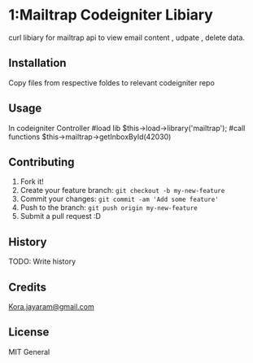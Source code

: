 
# 1:Mailtrap Codeigniter Libiary

curl libiary for mailtrap api to view email content , udpate  , delete data.

## Installation

Copy files from respective foldes to relevant codeigniter repo

## Usage

In codeigniter Controller 
#load lib
$this->load->library('mailtrap');
#call functions 
$this->mailtrap->getInboxById(42030)

## Contributing

1. Fork it!
2. Create your feature branch: `git checkout -b my-new-feature`
3. Commit your changes: `git commit -am 'Add some feature'`
4. Push to the branch: `git push origin my-new-feature`
5. Submit a pull request :D

## History

TODO: Write history

## Credits

Kora.jayaram@gmail.com

## License

MIT General 
